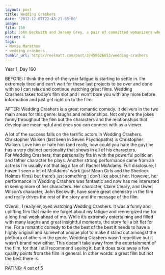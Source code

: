 ```yaml
---
layout: post
title: Wedding Crashers
date: '2012-12-07T22:43:21-05:00'
image: 
film: 159
plot: John Beckwith and Jeremy Grey, a pair of committed womanizers who sneak into weddings to take advantage of the romantic tinge in the air, find themselves at odds with one another when John meets and falls for Claire Cleary.
rating: 4
tags:
- Movie Marathon
- wedding crashers
tumblr_url: http://reelmatt.com/post/37450626653/wedding-crashers
---
```


Year 1, Day 160

BEFORE: I think the end-of-the-year fatigue is starting to settle in. I’m extremely tired and can’t wait for these last projects to be over and done with so I can relax and continue watching great films. Wedding Crashers takes today’s film slot and I won’t bore you with any more before information and just get right on to the film.

AFTER: Wedding Crashers is a great romantic comedy. It delivers in the two main areas for this genre: laughs and relationships. Not only are the jokes funny throughout the film but the characters and the relationships that develop are meaningful and ones you can connect with as a viewer.

A lot of the success falls on the terrific actors in Wedding Crashers. Christopher Walken (last seen in Seven Psychopaths) is Christopher Walken. Love him or hate him (and really, how could you hate the guy) he has a very distinct personality that shows in all of his characters. For Wedding Crashers, that personality fits in with the powerful politician and father character he plays. Another strong performance came from an actress I’m usually not that big a fan of: Rachel McAdams. Full disclosure, I haven’t seen a lot of McAdams’ work (just Mean Girls and the Sherlock Holmes films) but there’s just something I don’t like about her. However, her performance in Wedding Crashers was fantastic and now has me interested in seeing more of her characters. Her character, Claire Cleary, and Owen Wilson’s character, John Beckwith, have some great chemistry in the film and really drives the rest of the story and the message of the film.

Overall, I really enjoyed watching Wedding Crashers. It was a funny and uplifting film that made me forget about my fatigue and reenergized me for a long final week ahead of me. While it’s extremely entertaining and filled with many laughs and great insightful moments, the story fell a bit flat for me. For a romantic comedy to be the best of the best it needs to have a highly original and somewhat unique plot to make it stand out amongst the plethora of others in the genre. Wedding Crashers wasn’t repetitive but it wasn’t brand new either. This doesn’t take away from the entertainment of the film, for that I still recommend seeing it, but it does take away a few quality points from the film in general. In other words: a great film but not the best there is.

RATING: 4 out of 5
